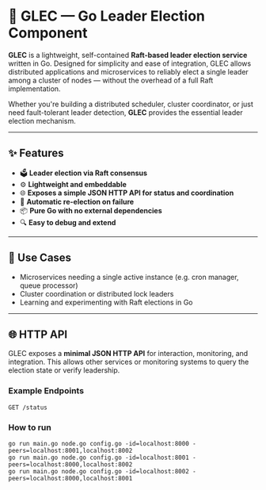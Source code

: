 # 🧭 GLEC — Go Leader Election Component

**GLEC** is a lightweight, self-contained **Raft-based leader election service** written in Go. Designed for simplicity and ease of integration, GLEC allows distributed applications and microservices to reliably elect a single leader among a cluster of nodes — without the overhead of a full Raft implementation.

Whether you're building a distributed scheduler, cluster coordinator, or just need fault-tolerant leader detection, **GLEC** provides the essential leader election mechanism.

---

## ✨ Features

- 🗳️ **Leader election via Raft consensus**
- ⚙️ **Lightweight and embeddable**
- 🌐 **Exposes a simple JSON HTTP API for status and coordination**
- 🔄 **Automatic re-election on failure**
- 📦 **Pure Go with no external dependencies**
- 🔍 **Easy to debug and extend**

---

## 🚀 Use Cases

- Microservices needing a single active instance (e.g. cron manager, queue processor)
- Cluster coordination or distributed lock leaders
- Learning and experimenting with Raft elections in Go

---

## 🌐 HTTP API

GLEC exposes a **minimal JSON HTTP API** for interaction, monitoring, and integration. This allows other services or monitoring systems to query the election state or verify leadership.

### Example Endpoints

```http
GET /status
```

### How to run

```console
go run main.go node.go config.go -id=localhost:8000 -peers=localhost:8001,localhost:8002
go run main.go node.go config.go -id=localhost:8001 -peers=localhost:8000,localhost:8002
go run main.go node.go config.go -id=localhost:8002 -peers=localhost:8000,localhost:8001
```

